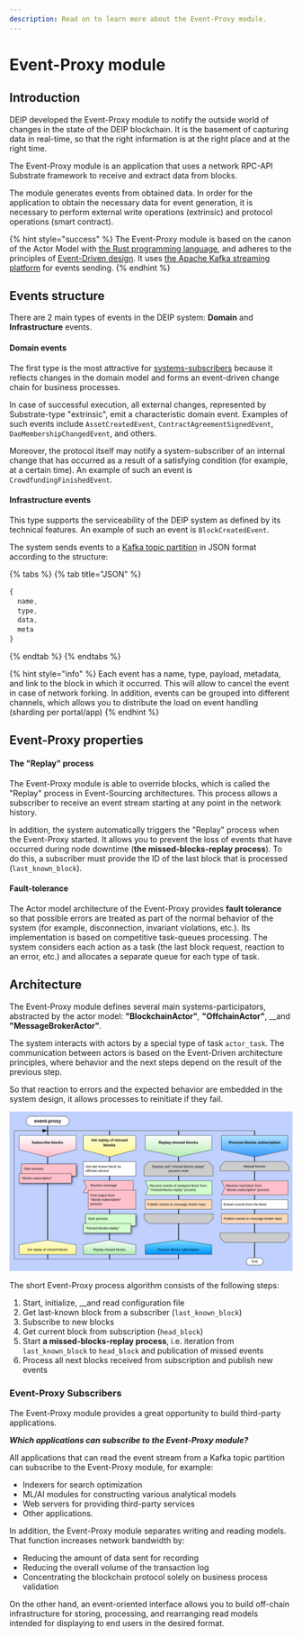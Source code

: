 ```yaml
---
description: Read on to learn more about the Event-Proxy module.
---
```


# Event-Proxy module

## Introduction

DEIP developed the Event-Proxy module to notify the outside world of changes in the state of the DEIP blockchain. It is the basement of capturing data in real-time, so that the right information is at the right place and at the right time.

The Event-Proxy module is an application that uses a network RPC-API Substrate framework to receive and extract data from blocks. 

The module generates events from obtained data. In order for the application to obtain the necessary data for event generation, it is necessary to perform external write operations \(extrinsic\) and protocol operations \(smart contract\).

{% hint style="success" %}
The Event-Proxy module is based on the canon of the Actor Model with [the Rust programming language](https://www.rust-lang.org/), and adheres to the principles of [Event-Driven design](https://www.redhat.com/en/topics/integration/what-is-event-driven-architecture). It uses [the Apache Kafka streaming platform](https://kafka.apache.org/documentation/streams/) for events sending.
{% endhint %}

## Events structure 

There are 2 main types of events in the DEIP system: **Domain** and **Infrastructure** events. 

#### Domain events 

The first type is the most attractive for [systems-subscribers](event-proxy-module.md#event-proxy-subscribers) because it reflects changes in the domain model and forms an event-driven change chain for business processes. 

In case of successful execution, all external changes, represented by Substrate-type "extrinsic", emit a characteristic domain event. Examples of such events include `AssetCreatedEvent`, `ContractAgreementSignedEvent`, `DaoMembershipChangedEvent`, and others.

Moreover, the protocol itself may notify a system-subscriber of an internal change that has occurred as a result of a satisfying condition \(for example, at a certain time\). An example of such an event is `CrowdfundingFinishedEvent`.

#### Infrastructure events 

This type supports the serviceability of the DEIP system as defined by its technical features. An example of such an event is `BlockCreatedEvent`.

The system sends events to a [Kafka topic partition](https://kafka.apache.org/28/documentation/streams/architecture#streams_architecture_tasks) in JSON format according to the structure:

{% tabs %}
{% tab title="JSON" %}
```javascript
{
  name,
  type,
  data,
  meta
}
```
{% endtab %}
{% endtabs %}

{% hint style="info" %}
Each event has a name, type, payload, metadata, and link to the block in which it occurred. This will allow to cancel the event in case of network forking. In addition, events can be grouped into different channels, which allows you to distribute the load on event handling \(sharding per portal/app\)
{% endhint %}

## Event-Proxy properties

#### The "Replay" process 

The Event-Proxy module is able to override blocks, which is called the "Replay" process in Event-Sourcing architectures. This process allows a subscriber to receive an event stream starting at any point in the network history. 

In addition, the system automatically triggers the "Replay" process when the Event-Proxy started. It allows you to prevent the loss of events that have occurred during node downtime \(**the missed-blocks-replay process**\). To do this, a subscriber must provide the ID of the last block that is processed \(`last_known_block`\).

#### Fault-tolerance

The Actor model architecture of the Event-Proxy provides **fault tolerance** so that possible errors are treated as part of the normal behavior of the system \(for example, disconnection, invariant violations, etc.\). Its implementation is based on competitive task-queues processing. The system considers each action as a task \(the last block request, reaction to an error, etc.\) and allocates a separate queue for each type of task. 

## Architecture 

The Event-Proxy module defines several main systems-participators, abstracted by the actor model: **"BlockchainActor"**_,_ **"OffchainActor"**, __and **"MessageBrokerActor"**_._ 

The system interacts with actors by a special type of task `actor_task`. The communication between actors is based on the Event-Driven architecture principles, where behavior and the next steps depend on the result of the previous step. 

So that reaction to errors and the expected behavior are embedded in the system design, it allows processes to reinitiate if they fail.

![The main process of events generating](../../.gitbook/assets/event-proxy.png)

The short Event-Proxy process algorithm consists of the following steps:

1. Start, initialize, __and read configuration file
2. Get last-known block from a subscriber \(`last_known_block`\)
3. Subscribe to new blocks
4. Get current block from subscription \(`head_block`\)
5. Start **a missed-blocks-replay process**, i.e. iteration from `last_known_block` to `head_block` and publication of missed events
6. Process all next blocks received from subscription and publish new events

### Event-Proxy Subscribers

The Event-Proxy module provides a great opportunity to build third-party applications. 

_**Which applications can subscribe to the Event-Proxy module?**_ 

All applications that can read the event stream from a Kafka topic partition can subscribe to the Event-Proxy module, for example: 

* Indexers for search optimization
* ML/AI modules for constructing various analytical models
* Web servers for providing third-party services
* Other applications. 

In addition, the Event-Proxy module separates writing and reading models. That function increases network bandwidth by: 

* Reducing the amount of data sent for recording
* Reducing the overall volume of the transaction log 
* Concentrating the blockchain protocol solely on business process validation

On the other hand, an event-oriented interface allows you to build off-chain infrastructure for storing, processing, and rearranging read models intended for displaying to end users in the desired format.

